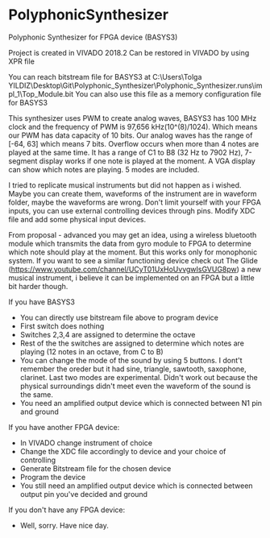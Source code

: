 # PolyphonicSynthesizer
Polyphonic Synthesizer for FPGA device (BASYS3)

Project is created in VIVADO 2018.2
Can be restored in VIVADO by using XPR file

You can reach bitstream file for BASYS3 at C:\Users\Tolga YILDIZ\Desktop\Git\Polyphonic_Synthesizer\Polyphonic_Synthesizer.runs\impl_1\Top_Module.bit
You can also use this file as a memory configuration file for BASYS3

This synthesizer uses PWM to create analog waves, BASYS3 has 100 MHz clock and the frequency of PWM is 97,656 kHz(10^(8)/1024). Which means our PWM has data capacity of 10 bits. Our analog waves has the range of [-64, 63] which means 7 bits. Overflow occurs when more than 4 notes are played at the same time. It has a range of C1 to B8 (32 Hz to 7902 Hz), 7-segment display works if one note is played at the moment. A VGA display can show which notes are playing. 5 modes are included. 

I tried to replicate musical instruments but did not happen as i wished. Maybe you can create them, waveforms of the instrument are in waveform folder, maybe the waveforms are wrong. Don't limit yourself with your FPGA inputs, you can use external controlling devices through pins. Modify XDC file and add some physical input devices.

From proposal - advanced you may get an idea, using a wireless bluetooth module which transmits the data from gyro module to FPGA to determine which note should play at the moment. But this works only for monophonic system. If you want to see a similar functioning device check out The Glide (https://www.youtube.com/channel/UCyT01UxHoUvvgwIsGVUG8pw) a new musical instrument, i believe it can be implemented on an FPGA but a little bit harder though.

If you have BASYS3
  - You can directly use bitstream file above to program device
  - First switch does nothing
  - Switches 2,3,4 are assigned to determine the octave
  - Rest of the the switches are assigned to determine which notes are playing (12 notes in an octave, from C to B)
  - You can change the mode of the sound by using 5 buttons. I dont't remember the oreder but it had sine, triangle, sawtooth, saxophone, clarinet. Last two modes are experimental. Didn't work out because the physical surroundings didn't meet even the waveform of the sound is the same.
  - You need an amplified output device which is connected between N1 pin and ground
  
If you have another FPGA device:
  - In VIVADO change instrument of choice
  - Change the XDC file accordingly to device and your choice of controlling
  - Generate Bitstream file for the chosen device
  - Program the device
  - You still need an amplified output device which is connected between output pin you've decided and ground
  
If you don't have any FPGA device:
  - Well, sorry. Have nice day.
